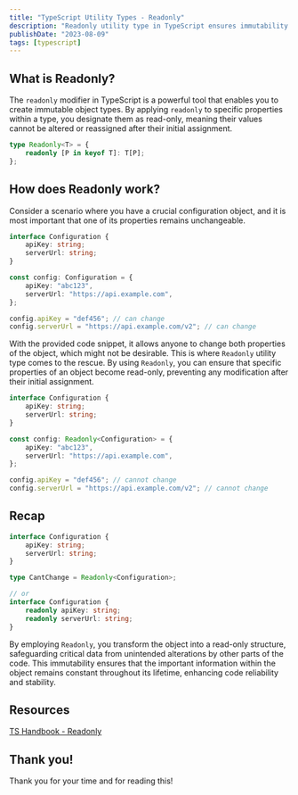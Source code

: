 ```yaml
---
title: "TypeScript Utility Types - Readonly"
description: "Readonly utility type in TypeScript ensures immutability for specific properties, preventing accidental modifications."
publishDate: "2023-08-09"
tags: [typescript]
---
```


## What is Readonly?

The `readonly` modifier in TypeScript is a powerful tool that enables you to create immutable object types. By applying `readonly` to specific properties within a type, you designate them as read-only, meaning their values cannot be altered or reassigned after their initial assignment.

```ts
type Readonly<T> = {
	readonly [P in keyof T]: T[P];
};
```

## How does Readonly work?

Consider a scenario where you have a crucial configuration object, and it is most important that one of its properties remains unchangeable.

```ts
interface Configuration {
	apiKey: string;
	serverUrl: string;
}

const config: Configuration = {
	apiKey: "abc123",
	serverUrl: "https://api.example.com",
};

config.apiKey = "def456"; // can change
config.serverUrl = "https://api.example.com/v2"; // can change
```

With the provided code snippet, it allows anyone to change both properties of the object, which might not be desirable. This is where `Readonly` utility type comes to the rescue. By using `Readonly`, you can ensure that specific properties of an object become read-only, preventing any modification after their initial assignment.

```ts
interface Configuration {
	apiKey: string;
	serverUrl: string;
}

const config: Readonly<Configuration> = {
	apiKey: "abc123",
	serverUrl: "https://api.example.com",
};

config.apiKey = "def456"; // cannot change
config.serverUrl = "https://api.example.com/v2"; // cannot change
```

## Recap

```ts
interface Configuration {
	apiKey: string;
	serverUrl: string;
}

type CantChange = Readonly<Configuration>;

// or
interface Configuration {
	readonly apiKey: string;
	readonly serverUrl: string;
}
```

By employing `Readonly`, you transform the object into a read-only structure, safeguarding critical data from unintended alterations by other parts of the code. This immutability ensures that the important information within the object remains constant throughout its lifetime, enhancing code reliability and stability.

## Resources

[TS Handbook - Readonly](https://www.typescriptlang.org/docs/handbook/utility-types.html#readonlytype)

## Thank you!

Thank you for your time and for reading this!
